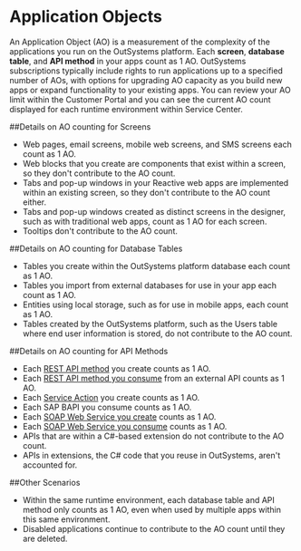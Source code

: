 # Application Objects
An Application Object (AO) is a measurement of the complexity of the applications you run on the OutSystems platform. Each **screen**, **database table**, and **API method** in your apps count as 1 AO. OutSystems subscriptions typically include rights to run applications up to a specified number of AOs, with options for upgrading AO capacity as you build new apps or expand functionality to your existing apps. You can review your AO limit within the Customer Portal and you can see the current AO count displayed for each runtime environment within Service Center.

##Details on AO counting for Screens
* Web pages, email screens, mobile web screens, and SMS screens each count as 1 AO. 
* Web blocks that you create are components that exist within a screen, so they don't contribute to the AO count. 
* Tabs and pop-up windows in your Reactive web apps are implemented within an existing screen, so they don't contribute to the AO count either. 
* Tabs and pop-up windows created as distinct screens in the designer, such as with traditional web apps, count as 1 AO for each screen. 
* Tooltips don't contribute to the AO count.

##Details on AO counting for Database Tables
* Tables you create within the OutSystems platform database each count as 1 AO.
* Tables you import from external databases for use in your app each count as 1 AO.
* Entities using local storage, such as for use in mobile apps, each count as 1 AO.
* Tables created by the OutSystems platform, such as the Users table where end user information is stored, do not contribute to the AO count.

##Details on AO counting for API Methods
* Each [REST API method](https://success.outsystems.com/Documentation/11/Extensibility_and_Integration/REST/Expose_REST_APIs) you create counts as 1 AO. 
* Each [REST API method you consume](https://success.outsystems.com/Documentation/11/Extensibility_and_Integration/REST/Consume_REST_APIs) from an external API counts as 1 AO.
* Each [Service Action](https://success.outsystems.com/Documentation/11/Developing_an_Application/Reuse_and_Refactor/Use_Services_to_Expose_Functionality#:~:text=In%20OutSystems%2C%20a%20Service%20Action%20is%20a%20REST,to%20the%20producer%20module%2C%20in%20a%20loosely-coupled%20way.) you create counts as 1 AO.
* Each SAP BAPI you consume counts as 1 AO.
* Each [SOAP Web Service you create](https://success.outsystems.com/Documentation/11/Extensibility_and_Integration/SOAP/Exposing_SOAP_Web_Services/Expose_a_SOAP_Web_Service) counts as 1 AO.
* Each [SOAP Web Service you consume](https://success.outsystems.com/Documentation/11/Extensibility_and_Integration/SOAP/Consuming_SOAP_Web_Services) counts as 1 AO.
* APIs that are within a C#-based extension do not contribute to the AO count.
* APIs in extensions, the C# code that you reuse in OutSystems, aren't accounted for.

##Other Scenarios
* Within the same runtime environment, each database table and API method only counts as 1 AO, even when used by multiple apps within this same environment.
* Disabled applications continue to contribute to the AO count until they are deleted.


